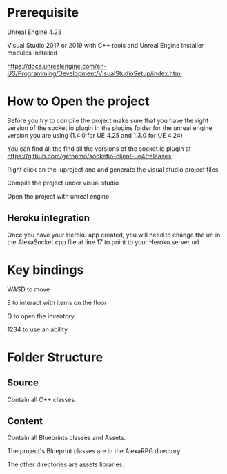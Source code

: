 # Prerequisite

Unreal Engine 4.23

Visual Studio 2017 or 2019 with C++ tools and Unreal Engine Installer modules Installed

https://docs.unrealengine.com/en-US/Programming/Development/VisualStudioSetup/index.html


# How to Open the project

Before you try to compile the project make sure that you have the right version of the socket.io plugin in the plugins folder for the unreal engine version you are using (1.4.0 for UE 4.25 and 1.3.0 for UE 4.24)

You can find all the find all the versions of the socket.io plugin at https://github.com/getnamo/socketio-client-ue4/releases



Right click on the .uproject and and generate the visual studio project files

Compile the project under visual studio

Open the project with unreal engine


## Heroku integration
Once you have your Heroku app created, you will need to change the url in the AlexaSocket.cpp file at line 17 to point to your Heroku server url

# Key bindings

WASD to move

E to interact with items on the floor

Q to open the inventory

1234 to use an ability



# Folder Structure

## Source

Contain all C++ classes.



## Content

Contain all Blueprints classes and Assets.

The project's Blueprint classes are in the AlexaRPG directory.

The other directories are assets libraries.
